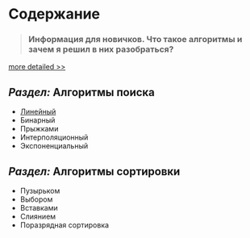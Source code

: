 # Содержание

> ### Информация для новичков. Что такое алгоритмы и зачем я решил в них разобраться?

[more detailed >>](адрес "Описание")

## _Раздел:_ **Алгоритмы поиска**

* [Линейный](https://#)
* Бинарный
* Прыжками
* Интерполяционный
* Экспоненциальный

## _Раздел:_ **Алгоритмы сортировки**

* Пузырьком
* Выбором
* Вставками
* Слиянием
* Поразрядная сортировка